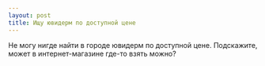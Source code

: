 ```yaml
---
layout: post 
title: Ищу ювидерм по доступной цене 
--- 
```

Не могу нигде найти в городе ювидерм по доступной цене. Подскажите, может в интернет-магазине где-то взять можно?
